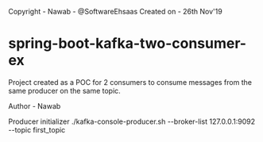 Copyright - Nawab - @SoftwareEhsaas
Created on - 26th Nov'19

# spring-boot-kafka-two-consumer-ex
Project created as a POC for 2 consumers to consume messages from the same producer on the same topic. 

Author - Nawab

Producer initializer
./kafka-console-producer.sh --broker-list 127.0.0.1:9092 --topic first_topic
